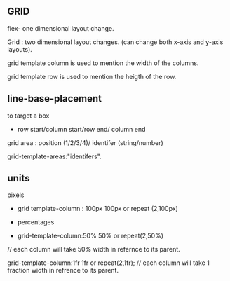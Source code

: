 ## GRID 
flex- one dimensional layout change.

Grid : two dimensional layout changes. (can change both x-axis and y-axis layouts).

grid template column is used to mention the width of the columns.

grid template row is used to mention the heigth of the row.

## line-base-placement 

to target a box 
- row start/column start/row end/ column end

grid area : position (1/2/3/4)/ identifer
(string/number)

grid-template-areas:"identifers".

## units

pixels 
  - grid template-column : 100px 100px or repeat (2,100px)

  - percentages 
  - grid-template-column:50% 50% or repeat(2,50%)

  // each column will take 50% width in refernce to its parent.


grid-template-column:1fr 1fr or repeat(2,1fr);
// each column will take 1 fraction width in refrence to its parent.